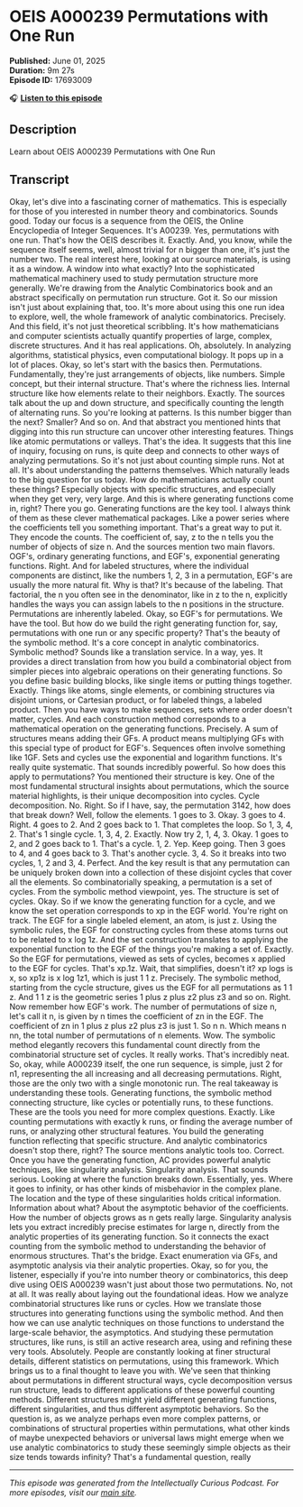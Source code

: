 # OEIS A000239 Permutations with One Run

**Published:** June 01, 2025  
**Duration:** 9m 27s  
**Episode ID:** 17693009

🎧 **[Listen to this episode](https://intellectuallycurious.buzzsprout.com/2529712/episodes/17693009-oeis-a000239-permutations-with-one-run)**

## Description

Learn about OEIS A000239 Permutations with One Run

## Transcript

Okay, let's dive into a fascinating corner of mathematics. This is especially for those of you interested in number theory and combinatorics. Sounds good. Today our focus is a sequence from the OEIS, the Online Encyclopedia of Integer Sequences. It's A00239. Yes, permutations with one run. That's how the OEIS describes it. Exactly. And, you know, while the sequence itself seems, well, almost trivial for n bigger than one, it's just the number two. The real interest here, looking at our source materials, is using it as a window. A window into what exactly? Into the sophisticated mathematical machinery used to study permutation structure more generally. We're drawing from the Analytic Combinatorics book and an abstract specifically on permutation run structure. Got it. So our mission isn't just about explaining that, too. It's more about using this one run idea to explore, well, the whole framework of analytic combinatorics. Precisely. And this field, it's not just theoretical scribbling. It's how mathematicians and computer scientists actually quantify properties of large, complex, discrete structures. And it has real applications. Oh, absolutely. In analyzing algorithms, statistical physics, even computational biology. It pops up in a lot of places. Okay, so let's start with the basics then. Permutations. Fundamentally, they're just arrangements of objects, like numbers. Simple concept, but their internal structure. That's where the richness lies. Internal structure like how elements relate to their neighbors. Exactly. The sources talk about the up and down structure, and specifically counting the length of alternating runs. So you're looking at patterns. Is this number bigger than the next? Smaller? And so on. And that abstract you mentioned hints that digging into this run structure can uncover other interesting features. Things like atomic permutations or valleys. That's the idea. It suggests that this line of inquiry, focusing on runs, is quite deep and connects to other ways of analyzing permutations. So it's not just about counting simple runs. Not at all. It's about understanding the patterns themselves. Which naturally leads to the big question for us today. How do mathematicians actually count these things? Especially objects with specific structures, and especially when they get very, very large. And this is where generating functions come in, right? There you go. Generating functions are the key tool. I always think of them as these clever mathematical packages. Like a power series where the coefficients tell you something important. That's a great way to put it. They encode the counts. The coefficient of, say, z to the n tells you the number of objects of size n. And the sources mention two main flavors. OGF's, ordinary generating functions, and EGF's, exponential generating functions. Right. And for labeled structures, where the individual components are distinct, like the numbers 1, 2, 3 in a permutation, EGF's are usually the more natural fit. Why is that? It's because of the labeling. That factorial, the n you often see in the denominator, like in z to the n, explicitly handles the ways you can assign labels to the n positions in the structure. Permutations are inherently labeled. Okay, so EGF's for permutations. We have the tool. But how do we build the right generating function for, say, permutations with one run or any specific property? That's the beauty of the symbolic method. It's a core concept in analytic combinatorics. Symbolic method? Sounds like a translation service. In a way, yes. It provides a direct translation from how you build a combinatorial object from simpler pieces into algebraic operations on their generating functions. So you define basic building blocks, like single items or putting things together. Exactly. Things like atoms, single elements, or combining structures via disjoint unions, or Cartesian product, or for labeled things, a labeled product. Then you have ways to make sequences, sets where order doesn't matter, cycles. And each construction method corresponds to a mathematical operation on the generating functions. Precisely. A sum of structures means adding their GFs. A product means multiplying GFs with this special type of product for EGF's. Sequences often involve something like 1GF. Sets and cycles use the exponential and logarithm functions. It's really quite systematic. That sounds incredibly powerful. So how does this apply to permutations? You mentioned their structure is key. One of the most fundamental structural insights about permutations, which the source material highlights, is their unique decomposition into cycles. Cycle decomposition. No. Right. So if I have, say, the permutation 3142, how does that break down? Well, follow the elements. 1 goes to 3. Okay. 3 goes to 4. Right. 4 goes to 2. And 2 goes back to 1. That completes the loop. So 1, 3, 4, 2. That's 1 single cycle. 1, 3, 4, 2. Exactly. Now try 2, 1, 4, 3. Okay. 1 goes to 2, and 2 goes back to 1. That's a cycle. 1, 2. Yep. Keep going. Then 3 goes to 4, and 4 goes back to 3. That's another cycle. 3, 4. So it breaks into two cycles, 1, 2 and 3, 4. Perfect. And the key result is that any permutation can be uniquely broken down into a collection of these disjoint cycles that cover all the elements. So combinatorially speaking, a permutation is a set of cycles. From the symbolic method viewpoint, yes. The structure is set of cycles. Okay. So if we know the generating function for a cycle, and we know the set operation corresponds to xp in the EGF world. You're right on track. The EGF for a single labeled element, an atom, is just z. Using the symbolic rules, the EGF for constructing cycles from these atoms turns out to be related to x log 1z. And the set construction translates to applying the exponential function to the EGF of the things you're making a set of. Exactly. So the EGF for permutations, viewed as sets of cycles, becomes x applied to the EGF for cycles. That's xp.1z. Wait, that simplifies, doesn't it? xp logs is x, so xp1z is x log 1z1, which is just 1 1 z. Precisely. The symbolic method, starting from the cycle structure, gives us the EGF for all permutations as 1 1 z. And 1 1 z is the geometric series 1 plus z plus z2 plus z3 and so on. Right. Now remember how EGF's work. The number of permutations of size n, let's call it n, is given by n times the coefficient of zn in the EGF. The coefficient of zn in 1 plus z plus z2 plus z3 is just 1. So n n. Which means n nn, the total number of permutations of n elements. Wow. The symbolic method elegantly recovers this fundamental count directly from the combinatorial structure set of cycles. It really works. That's incredibly neat. So, okay, while A000239 itself, the one run sequence, is simple, just 2 for n1, representing the all increasing and all decreasing permutations. Right, those are the only two with a single monotonic run. The real takeaway is understanding these tools. Generating functions, the symbolic method connecting structure, like cycles or potentially runs, to these functions. These are the tools you need for more complex questions. Exactly. Like counting permutations with exactly k runs, or finding the average number of runs, or analyzing other structural features. You build the generating function reflecting that specific structure. And analytic combinatorics doesn't stop there, right? The source mentions analytic tools too. Correct. Once you have the generating function, AC provides powerful analytic techniques, like singularity analysis. Singularity analysis. That sounds serious. Looking at where the function breaks down. Essentially, yes. Where it goes to infinity, or has other kinds of misbehavior in the complex plane. The location and the type of these singularities holds critical information. Information about what? About the asymptotic behavior of the coefficients. How the number of objects grows as n gets really large. Singularity analysis lets you extract incredibly precise estimates for large n, directly from the analytic properties of its generating function. So it connects the exact counting from the symbolic method to understanding the behavior of enormous structures. That's the bridge. Exact enumeration via GFs, and asymptotic analysis via their analytic properties. Okay, so for you, the listener, especially if you're into number theory or combinatorics, this deep dive using OEIS A000239 wasn't just about those two permutations. No, not at all. It was really about laying out the foundational ideas. How we analyze combinatorial structures like runs or cycles. How we translate those structures into generating functions using the symbolic method. And then how we can use analytic techniques on those functions to understand the large-scale behavior, the asymptotics. And studying these permutation structures, like runs, is still an active research area, using and refining these very tools. Absolutely. People are constantly looking at finer structural details, different statistics on permutations, using this framework. Which brings us to a final thought to leave you with. We've seen that thinking about permutations in different structural ways, cycle decomposition versus run structure, leads to different applications of these powerful counting methods. Different structures might yield different generating functions, different singularities, and thus different asymptotic behaviors. So the question is, as we analyze perhaps even more complex patterns, or combinations of structural properties within permutations, what other kinds of maybe unexpected behaviors or universal laws might emerge when we use analytic combinatorics to study these seemingly simple objects as their size tends towards infinity? That's a fundamental question, really

---
*This episode was generated from the Intellectually Curious Podcast. For more episodes, visit our [main site](https://intellectuallycurious.buzzsprout.com).*
